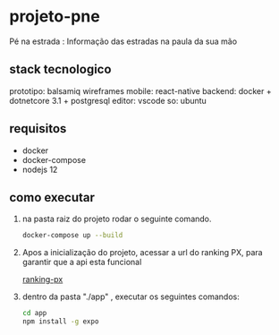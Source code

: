 # projeto-pne

Pé na estrada : Informação das estradas na paula da sua mão

## stack tecnologico

prototipo: balsamiq wireframes
mobile: react-native
backend: docker + dotnetcore 3.1 + postgresql
editor: vscode
so: ubuntu

## requisitos

- docker
- docker-compose
- nodejs 12

## como executar

1. na pasta raiz do projeto rodar o seguinte comando.

    ```bash
    docker-compose up --build
    ```

2. Apos a inicialização do projeto, acessar a url do ranking PX, para garantir que a api esta funcional

    [ranking-px](http://localhost:8080/ranking-px)

3. dentro da pasta "./app" , executar os seguintes comandos:

    ```bash
    cd app
    npm install -g expo
    ```

